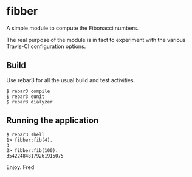 # fibber

A simple module to compute the Fibonacci numbers.

The real purpose of the module is in fact to experiment with the
various Travis-CI configuration options.

## Build

Use rebar3 for all the usual build and test activities.

    $ rebar3 compile
    $ rebar3 eunit
    $ rebar3 dialyzer

## Running the application

    $ rebar3 shell
    1> fibber:fib(4).
    3
    2> fibber:fib(100).
    354224848179261915075

Enjoy.
Fred
